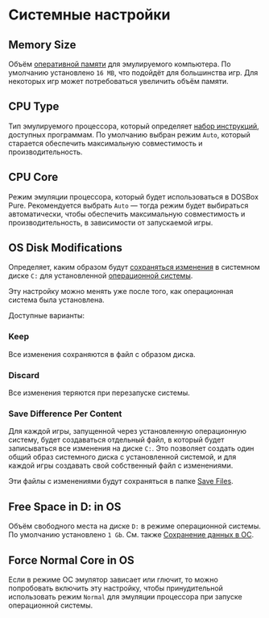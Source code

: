 # Системные настройки

## Memory Size

Объём [оперативной памяти](https://ru.wikipedia.org/wiki/%D0%9E%D0%BF%D0%B5%D1%80%D0%B0%D1%82%D0%B8%D0%B2%D0%BD%D0%B0%D1%8F_%D0%BF%D0%B0%D0%BC%D1%8F%D1%82%D1%8C) для эмулируемого компьютера. По умолчанию установлено `16 MB`, что подойдёт для большинства
игр. Для некоторых игр может потребоваться увеличить объём памяти.

## CPU Type

Тип эмулируемого процессора, который определяет [набор инструкций](https://ru.wikipedia.org/wiki/%D0%A1%D0%B8%D1%81%D1%82%D0%B5%D0%BC%D0%B0_%D0%BA%D0%BE%D0%BC%D0%B0%D0%BD%D0%B4), доступных программам. По умолчанию выбран режим
`Auto`, который старается обеспечить максимальную совместимость и производительность.

## CPU Core

Режим эмуляции процессора, который будет использоваться в DOSBox Pure. Рекомендуется выбрать `Auto` — тогда режим будет
выбираться автоматически, чтобы обеспечить максимальную совместимость и производительность, в зависимости от запускаемой
игры.

## OS Disk Modifications

Определяет, каким образом будут [сохраняться изменения](../win9x/save-load.md) в системном диске `C:` для
установленной [операционной системы](../win9x/index.md).

Эту настройку можно менять уже после того, как операционная система была установлена.

Доступные варианты:

### Keep

Все изменения сохраняются в файл с образом диска.

### Discard

Все изменения теряются при перезапуске системы.

### Save Difference Per Content

Для каждой игры, запущенной через установленную операционную систему, будет создаваться отдельный файл, в который будет
записываться все изменения на диске `C:`. Это позволяет создать один общий образ системного диска с установленной
системой, и для каждой игры создавать свой собственный файл с изменениями.

Эти файлы с изменениями будут сохраняться в папке [Save Files](../../retroarch/folders.md#save-files).

## Free Space in D: in OS

Объём свободного места на диске `D:` в режиме операционной системы. По умолчанию установлено `1 Gb`. См.
также [Сохранение данных в ОС](../win9x/save-load.md).

## Force Normal Core in OS

Если в режиме ОС эмулятор зависает или глючит, то можно попробовать включить эту настройку, чтобы принудительной
использовать режим `Normal` для эмуляции процессора при запуске операционной системы.
